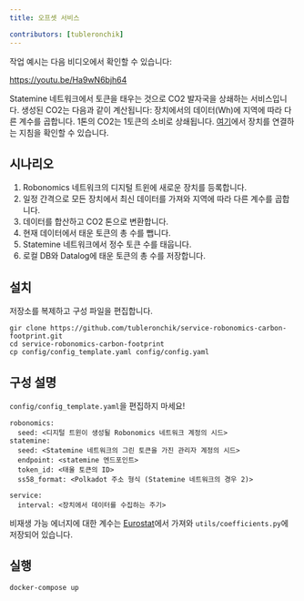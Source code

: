```yaml
---
title: 오프셋 서비스

contributors: [tubleronchik]
---
```


작업 예시는 다음 비디오에서 확인할 수 있습니다:

https://youtu.be/Ha9wN6bjh64

Statemine 네트워크에서 토큰을 태우는 것으로 CO2 발자국을 상쇄하는 서비스입니다. 생성된 CO2는 다음과 같이 계산됩니다: 장치에서의 데이터(Wh)에 지역에 따라 다른 계수를 곱합니다. 1톤의 CO2는 1토큰의 소비로 상쇄됩니다. [여기](/docs/carbon-footprint-sensor)에서 장치를 연결하는 지침을 확인할 수 있습니다.

## 시나리오

1. Robonomics 네트워크의 디지털 트윈에 새로운 장치를 등록합니다.
2. 일정 간격으로 모든 장치에서 최신 데이터를 가져와 지역에 따라 다른 계수를 곱합니다.
3. 데이터를 합산하고 CO2 톤으로 변환합니다.
4. 현재 데이터에서 태운 토큰의 총 수를 뺍니다.
5. Statemine 네트워크에서 정수 토큰 수를 태웁니다.
6. 로컬 DB와 Datalog에 태운 토큰의 총 수를 저장합니다.

## 설치

저장소를 복제하고 구성 파일을 편집합니다.

```
gir clone https://github.com/tubleronchik/service-robonomics-carbon-footprint.git
cd service-robonomics-carbon-footprint
cp config/config_template.yaml config/config.yaml 
```

## 구성 설명

`config/config_template.yaml`을 편집하지 마세요!

```
robonomics:
  seed: <디지털 트윈이 생성될 Robonomics 네트워크 계정의 시드>
statemine:
  seed: <Statemine 네트워크의 그린 토큰을 가진 관리자 계정의 시드>
  endpoint: <statemine 엔드포인트>
  token_id: <태울 토큰의 ID>
  ss58_format: <Polkadot 주소 형식 (Statemine 네트워크의 경우 2)>

service:
  interval: <장치에서 데이터를 수집하는 주기>
```

비재생 가능 에너지에 대한 계수는 [Eurostat](https://ec.europa.eu/eurostat/statistics-explained/index.php?title=File:Renewable_energy_2020_infographic_18-01-2022.jpg)에서 가져와 `utils/coefficients.py`에 저장되어 있습니다.

## 실행

```
docker-compose up
```